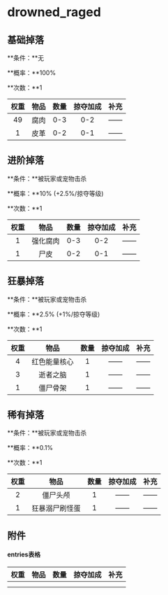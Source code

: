 # drowned_raged

## 基础掉落

**条件：**无

**概率：**100%

**次数：**1

| 权重 | 物品 | 数量 | 掠夺加成 | 补充 |
| :--: | :--: | :--: | :------: | ---- |
|  49  | 腐肉 | 0-3  |   0-2    | ——   |
|  1   | 皮革 | 0-2  |   0-1    | ——   |



## 进阶掉落

**条件：**被玩家或宠物击杀

**概率：**10% (+2.5%/掠夺等级)

**次数：**1

| 权重 |   物品   | 数量 | 掠夺加成 | 补充 |
| :--: | :------: | :--: | :------: | ---- |
|  1   | 强化腐肉 | 0-3  |   0-2    | ——   |
|  1   |   尸皮   | 0-2  |   0-1    | ——   |



## 狂暴掉落

**条件：**被玩家或宠物击杀

**概率：**2.5% (+1%/掠夺等级)

**次数：**1

| 权重 |     物品     | 数量 | 掠夺加成 | 补充 |
| :--: | :----------: | :--: | :------: | ---- |
|  4   | 红色能量核心 |  1   |    ——    | ——   |
|  3   |   逝者之脑   |  1   |    ——    | ——   |
|  1   |   僵尸骨架   |  1   |    ——    | ——   |



## 稀有掉落

**条件：**被玩家或宠物击杀

**概率：**0.1%

**次数：**1

| 权重 |      物品      | 数量 | 掠夺加成 | 补充 |
| :--: | :------------: | :--: | :------: | ---- |
|  2   |    僵尸头颅    |  1   |    ——    | ——   |
|  1   | 狂暴溺尸刷怪蛋 |  1   |    ——    | ——   |



## 附件

#### entries表格

| 权重 | 物品 | 数量 | 掠夺加成 | 补充 |
| :--: | :--: | :--: | :------: | ---- |
|      |      |      |          |      |
|      |      |      |          |      |

